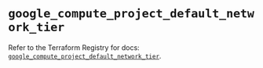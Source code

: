 # `google_compute_project_default_network_tier`

Refer to the Terraform Registry for docs: [`google_compute_project_default_network_tier`](https://registry.terraform.io/providers/hashicorp/google/5.30.0/docs/resources/compute_project_default_network_tier).
